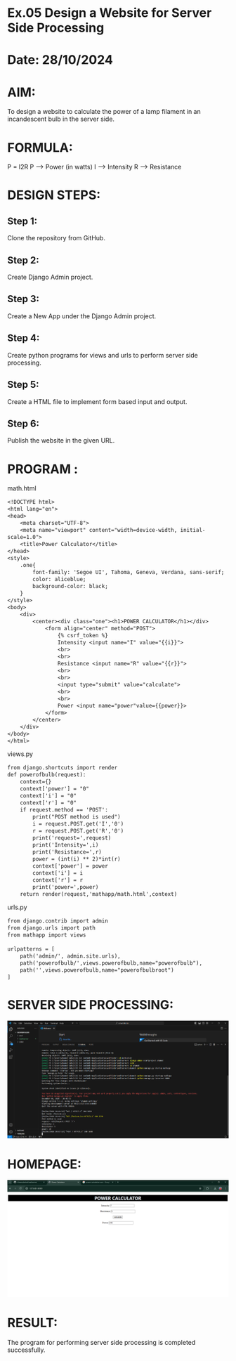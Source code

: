 # Ex.05 Design a Website for Server Side Processing
# Date: 28/10/2024
# AIM:
To design a website to calculate the power of a lamp filament in an incandescent bulb in the server side.

# FORMULA:
P = I2R
P --> Power (in watts)
 I --> Intensity
 R --> Resistance

# DESIGN STEPS:
## Step 1:
Clone the repository from GitHub.

## Step 2:
Create Django Admin project.

## Step 3:
Create a New App under the Django Admin project.

## Step 4:
Create python programs for views and urls to perform server side processing.

## Step 5:
Create a HTML file to implement form based input and output.

## Step 6:
Publish the website in the given URL.

# PROGRAM :
math.html
```
<!DOCTYPE html>
<html lang="en">
<head>
    <meta charset="UTF-8">
    <meta name="viewport" content="width=device-width, initial-scale=1.0">
    <title>Power Calculator</title>
</head>
<style>
    .one{
        font-family: 'Segoe UI', Tahoma, Geneva, Verdana, sans-serif;
        color: aliceblue;
        background-color: black;
    }
</style>
<body>
    <div>
        <center><div class="one"><h1>POWER CALCULATOR</h1></div>
            <form align="center" method="POST">
                {% csrf_token %}
                Intensity <input name="I" value="{{i}}">
                <br>
                <br>
                Resistance <input name="R" value="{{r}}">
                <br>
                <br>
                <input type="submit" value="calculate">
                <br>
                <br>
                Power <input name="power"value={{power}}>
            </form>
        </center>
    </div>
</body>
</html>
```
views.py
```
from django.shortcuts import render 
def powerofbulb(request): 
    context={} 
    context['power'] = "0" 
    context['i'] = "0" 
    context['r'] = "0" 
    if request.method == 'POST': 
        print("POST method is used")
        i = request.POST.get('I','0')
        r = request.POST.get('R','0')
        print('request=',request) 
        print('Intensity=',i) 
        print('Resistance=',r) 
        power = (int(i) ** 2)*int(r) 
        context['power'] = power 
        context['i'] = i
        context['r'] = r
        print('power=',power) 
    return render(request,'mathapp/math.html',context)
```
urls.py
```
from django.contrib import admin
from django.urls import path
from mathapp import views

urlpatterns = [
    path('admin/', admin.site.urls),
    path('powerofbulb/',views.powerofbulb,name="powerofbulb"),
    path('',views.powerofbulb,name="powerofbulbroot")
]
```
# SERVER SIDE PROCESSING:
![alt text](<Screenshot 2024-12-06 204828.png>)
# HOMEPAGE:
![alt text](<Screenshot 2024-12-06 205025.png>)
# RESULT:
The program for performing server side processing is completed successfully.
